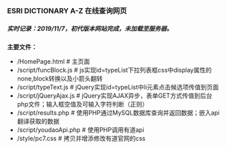 ### ESRI DICTIONARY A-Z 在线查询网页  
##### 实时记录：2019/11/7，初代版本网站完成，未加载至服务器。  
**主要文件：**
- /HomePage.html            # 主页面
- /script/funcBlock.js      # js实现id=typeList下拉列表框css中display属性的none,block转换以及小箭头翻转
- /script/typeText.js       # jQuery实现id=typeList中li元素点击候选项传值到页面
- /script/jQueryAjax.js     # jQuery实现AJAX异步，表单GET方式传值到后台php文件；输入框空值及可输入字符判断（正则）
- /script/results.php       # 使用PHP通过MySQL数据库查询并返回数据；嵌入api翻译获取的数据
- /script/youdaoApi.php     # 使用PHP调用有道api
- /style/pc7.css            # 拷贝并增添修改有道官网的css